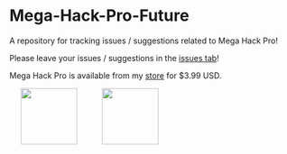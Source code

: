 Mega-Hack-Pro-Future
====================
A repository for tracking issues / suggestions related to Mega Hack Pro!

Please leave your issues / suggestions in the [issues tab](https://github.com/absoIute/Mega-Hack-Pro-Future/issues)!

Mega Hack Pro is available from my [store](https://absolllute.com/store/) for $3.99 USD.

<p float="left">
<img src="https://absolllute.com/store/img/v7icon.png" width="100" hspace="20"/>
<img src="https://absolllute.com/store/img/mh.png" width="100" hspace="20"/>
</p>
